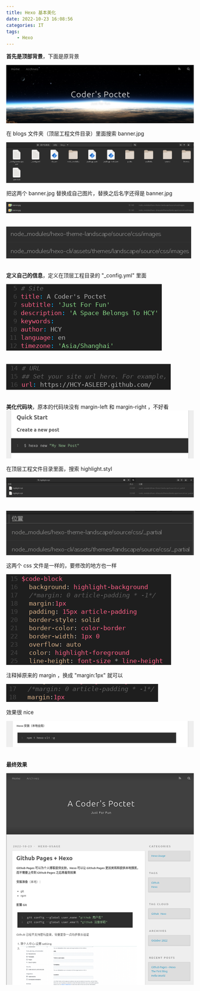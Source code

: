 ```yaml
---
title: Hexo 基本美化
date: 2022-10-23 16:08:56
categories: IT
tags:
	- Hexo
---
```

**首先是顶部背景**，下面是原背景<!--more-->

![](/pictures/hexo-基本美化/2022.10.23.16.14.49.png)

在 blogs 文件夹（顶层工程文件目录）里面搜索 banner.jpg

![](/pictures/hexo-基本美化/2022.10.23.16.17.17.png)

把这两个 banner.jpg 替换成自己图片，替换之后名字还得是 banner.jpg

![](/pictures/hexo-基本美化/2022.10.23.16.19.21.png)

###### 
![](/pictures/hexo-基本美化/2022.10.23.16.22.22.png)

######
**定义自己的信息**，定义在顶层工程目录的 "_config.yml" 里面

![](/pictures/hexo-基本美化/2022.10.23.16.25.30.png)

###### 
![](/pictures/hexo-基本美化/2022.10.23.16.27.38.png)

######
**美化代码块**，原本的代码块没有 margin-left 和 margin-right ，不好看
![](/pictures/hexo-基本美化/2022.10.23.16.29.42.png)

在顶层工程文件目录里面，搜索 highlight.styl

![](/pictures/hexo-基本美化/2022.10.23.16.32.39.png)

###### 
![](/pictures/hexo-基本美化/2022.10.23.16.33.18.png)

这两个 css 文件是一样的，要修改的地方也一样

![](/pictures/hexo-基本美化/2022.10.23.16.35.28.png)

注释掉原来的 margin ，换成 "margin:1px" 就可以

![](/pictures/hexo-基本美化/2022.10.23.16.36.27.png)

效果很 nice

![](/pictures/hexo-基本美化/2022.10.23.16.38.27.png)

######
**最终效果**

![](/pictures/hexo-基本美化/2022.10.23.16.41.32.png)



